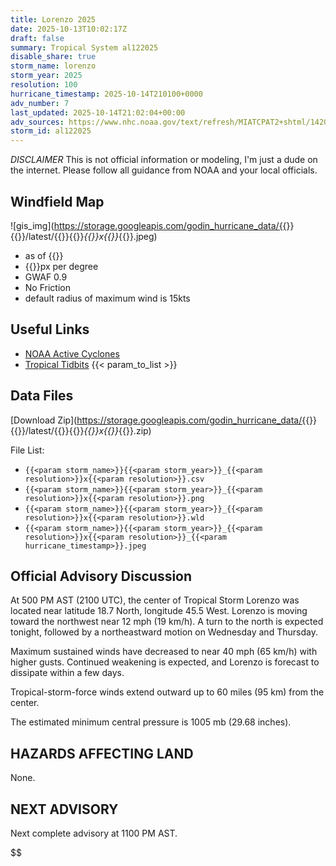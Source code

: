 ```yaml
---
title: Lorenzo 2025
date: 2025-10-13T10:02:17Z
draft: false
summary: Tropical System al122025
disable_share: true
storm_name: lorenzo
storm_year: 2025
resolution: 100
hurricane_timestamp: 2025-10-14T210100+0000
adv_number: 7
last_updated: 2025-10-14T21:02:04+00:00
adv_sources: https://www.nhc.noaa.gov/text/refresh/MIATCPAT2+shtml/142034.shtml;https://www.nhc.noaa.gov/refresh/graphics_at2+shtml/204216.shtml?cone
storm_id: al122025
---
```

*DISCLAIMER* This is not official information or modeling, I'm just a dude on the internet.  Please follow all guidance from NOAA and your local officials.

## Windfield Map
![gis_img](https://storage.googleapis.com/godin_hurricane_data/{{<param storm_name>}}{{<param storm_year>}}/latest/{{<param storm_name>}}{{<param storm_year>}}_{{<param resolution>}}x{{<param resolution>}}_{{<param hurricane_timestamp>}}.jpeg)

- as of {{<param last_updated>}}
- {{<param resolution>}}px per degree
- GWAF 0.9
- No Friction
- default radius of maximum wind is 15kts

## Useful Links
- [NOAA Active Cyclones](https://www.nhc.noaa.gov/)
- [Tropical Tidbits](https://www.tropicaltidbits.com/storminfo/)
{{< param_to_list >}}

## Data Files
[Download Zip](https://storage.googleapis.com/godin_hurricane_data/{{<param storm_name>}}{{<param storm_year>}}/latest/{{<param storm_name>}}{{<param storm_year>}}_{{<param resolution>}}x{{<param resolution>}}_{{<param hurricane_timestamp>}}.zip)

File List:
- `{{<param storm_name>}}{{<param storm_year>}}_{{<param resolution>}}x{{<param resolution>}}.csv`
- `{{<param storm_name>}}{{<param storm_year>}}_{{<param resolution>}}x{{<param resolution>}}.png`
- `{{<param storm_name>}}{{<param storm_year>}}_{{<param resolution>}}x{{<param resolution>}}.wld`
- `{{<param storm_name>}}{{<param storm_year>}}_{{<param resolution>}}x{{<param resolution>}}_{{<param hurricane_timestamp>}}.jpeg`


## Official Advisory Discussion
At 500 PM AST (2100 UTC), the center of Tropical Storm Lorenzo was 
located near latitude 18.7 North, longitude 45.5 West. Lorenzo is 
moving toward the northwest near 12 mph (19 km/h). A turn to 
the north is expected tonight, followed by a northeastward motion 
on Wednesday and Thursday.
 
Maximum sustained winds have decreased to near 40 mph (65 km/h) 
with higher gusts.  Continued weakening is expected, and Lorenzo is 
forecast to dissipate within a few days.
 
Tropical-storm-force winds extend outward up to 60 miles (95 km)
from the center.
 
The estimated minimum central pressure is 1005 mb (29.68 inches).
 
 
HAZARDS AFFECTING LAND
----------------------
None.
 
 
NEXT ADVISORY
-------------
Next complete advisory at 1100 PM AST.
 
$$